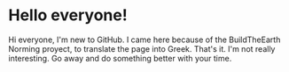 # Hello everyone!

Hi everyone, I'm new to GitHub. I came here because of the BuildTheEarth Norming proyect, to translate the page into Greek. That's it. I'm not really interesting. Go away and do something better with your time.
